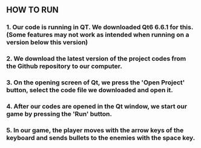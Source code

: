 ## HOW TO RUN
### 1. Our code is running in QT. We downloaded Qt6 6.6.1 for this. (Some features may not work as intended when running on a version below this version)
### 2. We download the latest version of the project codes from the Github repository to our computer. 
### 3. On the opening screen of Qt, we press the 'Open Project' button, select the code file we downloaded and open it.
### 4. After our codes are opened in the Qt window, we start our game by pressing the 'Run' button.
### 5. In our game, the player moves with the arrow keys of the keyboard and sends bullets to the enemies with the space key.
